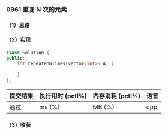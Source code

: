 ### 0961 重复 N 次的元素

#### （1）思路

#### （2）实现

```cpp
class Solution {
public:
    int repeatedNTimes(vector<int>& A) {

    }
};
```

| 提交结果 | 执行用时 (pctl%) | 内存消耗 (pctl%) | 语言 |
|:---------|:-----------------|:-----------------|:-----|
| 通过     |  ms (%)   |  MB (%)  | cpp  |

#### （3）收获
